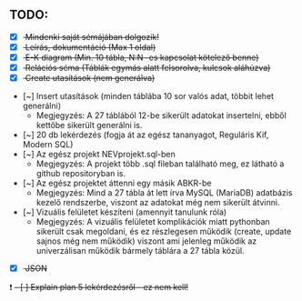 ## TODO:

- [x] <s> Mindenki saját sémájában dolgozik! </s>
- [x] <s> Leírás, dokumentáció (Max 1 oldal) </s>
- [x] <s> E-K diagram (Min. 10 tábla, N:N -es kapcsolat kötelező benne) </s>
- [x] <s> Relációs séma (Táblák egymás alatt felsorolva, kulcsok aláhúzva) </s>
- [x] <s> Create utasítások (nem generálva) </s>
- [~] Insert utasítások (minden táblába 10 sor valós adat, többit lehet generálni)
    - Megjegyzés: A 27 táblából 12-be sikerült adatokat insertelni, ebből kettőbe sikerült generálni is.
- [~] 20 db lekérdezés (fogja át az egész tananyagot, Reguláris Kif, Modern SQL)
- [~] Az egész projekt NEVprojekt.sql-ben
    - Megjegyzés: A projekt több .sql fileban található meg, ez látható a github repositoryban is.
- [~] Az egész projektet áttenni egy másik ABKR-be
    - Megjegyzés: Mind a 27 tábla át lett írva MySQL (MariaDB) adatbázis kezelő rendszerbe, viszont az adatokat még nem sikerült átvinni.
- [~] Vizuális felületet készíteni (amennyit tanulunk róla)
    - Megjegyzés: A vizuális felületet komplikációk miatt pythonban sikerült csak megoldani, és ez részlegesen működik (create, update sajnos még nem működik) viszont ami jelenleg működik az univerzálisan működik bármely táblára a 27 tábla közül.
- [x] <s> JSON </s>


:exclamation:
<s>
    - [ ] Explain plan 5 lekérdezésről - ez nem kell! 
</s>